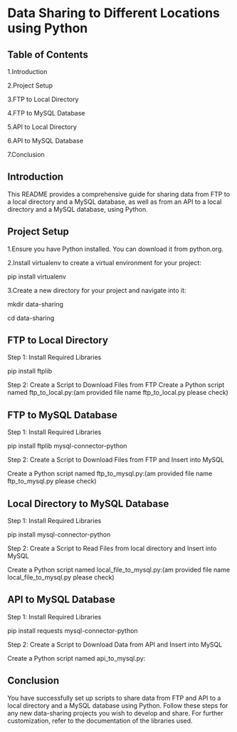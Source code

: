 # Data Sharing to Different Locations using Python
## Table of Contents
1.Introduction

2.Project Setup

3.FTP to Local Directory

4.FTP to MySQL Database

5.API to Local Directory

6.API to MySQL Database

7.Conclusion

## Introduction
This README provides a comprehensive guide for sharing data from FTP to a local directory and a MySQL database, as well as from an API to a local directory and a MySQL database, using Python.
## Project Setup
1.Ensure you have Python installed. You can download it from python.org.

2.Install virtualenv to create a virtual environment for your project:

pip install virtualenv

3.Create a new directory for your project and navigate into it:

mkdir data-sharing

cd data-sharing
## FTP to Local Directory
Step 1: Install Required Libraries

pip install ftplib

Step 2: Create a Script to Download Files from FTP
Create a Python script named ftp_to_local.py:(am provided file name ftp_to_local.py please check)
## FTP to MySQL Database
Step 1: Install Required Libraries

pip install ftplib mysql-connector-python

Step 2: Create a Script to Download Files from FTP and Insert into MySQL

Create a Python script named ftp_to_mysql.py:(am provided file name ftp_to_mysql.py please check)
## Local Directory to MySQL Database
Step 1: Install Required Libraries

pip install  mysql-connector-python

Step 2: Create a Script to Read Files from local directory and Insert into MySQL

Create a Python script named local_file_to_mysql.py:(am provided file name local_file_to_mysql.py please check)
## API to MySQL Database
Step 1: Install Required Libraries

pip install requests mysql-connector-python

Step 2: Create a Script to Download Data from API and Insert into MySQL

Create a Python script named api_to_mysql.py:

## Conclusion
You have successfully set up scripts to share data from FTP and API to a local directory and a MySQL database using Python. Follow these steps for any new data-sharing projects you wish to develop and share. For further customization, refer to the documentation of the libraries used.
